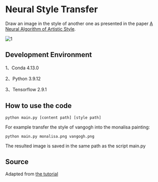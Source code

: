 # Neural Style Transfer
Draw an image in the style of another one as presented in the paper [A Neural Algorithm of Artistic Style](https://arxiv.org/abs/1508.06576). 

![1](results.png)

## Development Environment
1、Conda 4.13.0

2、Python 3.9.12

3、Tensorflow 2.9.1

## How to use the code
```shell
python main.py [content path] [style path]
```

For example transfer the style of vangogh into the monalisa painting:
```shell
python main.py monalisa.png vangogh.png
```

The resulted image is saved in the same path as the script main.py

## Source
Adapted from [the tutorial](https://www.tensorflow.org/tutorials/generative/style_transfer)
